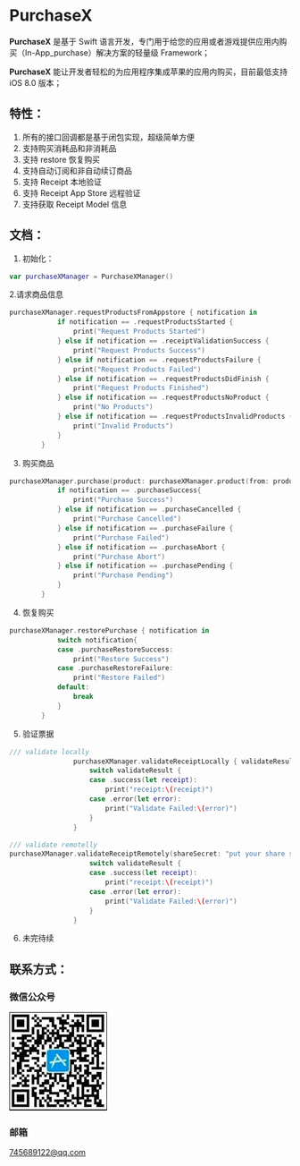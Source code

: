# PurchaseX

**PurchaseX** 是基于 Swift 语言开发，专门用于给您的应用或者游戏提供应用内购买（In-App_purchase）解决方案的轻量级 Framework；

**PurchaseX** 能让开发者轻松的为应用程序集成苹果的应用内购买，目前最低支持 iOS 8.0 版本；

## 特性：
1. 所有的接口回调都是基于闭包实现，超级简单方便
2. 支持购买消耗品和非消耗品
3. 支持 restore 恢复购买
4. 支持自动订阅和非自动续订商品
5. 支持 Receipt 本地验证
6. 支持 Receipt App Store 远程验证
7. 支持获取 Receipt Model 信息

## 文档：

1. 初始化：


```swift
var purchaseXManager = PurchaseXManager()
```


2.请求商品信息


```swift
purchaseXManager.requestProductsFromAppstore { notification in
            if notification == .requestProductsStarted {
            	print("Request Products Started")
            } else if notification == .receiptValidationSuccess {
                print("Request Products Success")
            } else if notification == .requestProductsFailure {
                print("Request Products Failed")
            } else if notification == .requestProductsDidFinish {
                print("Request Products Finished")
            } else if notification == .requestProductsNoProduct {
                print("No Products")
            } else if notification == .requestProductsInvalidProducts {
                print("Invalid Products")
            }
        }
```


3. 购买商品


```swift
purchaseXManager.purchase(product: purchaseXManager.product(from: product.productID)!) { notification in
            if notification == .purchaseSuccess{
                print("Purchase Success")
            } else if notification == .purchaseCancelled {
                print("Purchase Cancelled")
            } else if notification == .purchaseFailure {
                print("Purchase Failed")
            } else if notification == .purchaseAbort {
                print("Purchase Abort")
            } else if notification == .purchasePending {
                print("Purchase Pending")
            }
        }
```


4. 恢复购买


```swift
purchaseXManager.restorePurchase { notification in
            switch notification{
            case .purchaseRestoreSuccess:
                print("Restore Success")
            case .purchaseRestoreFailure:
                print("Restore Failed")
            default:
                break
            }
        }
```


5. 验证票据


```swift
/// validate locally
                purchaseXManager.validateReceiptLocally { validateResult in
                    switch validateResult {
                    case .success(let receipt):
                        print("receipt:\(receipt)")
                    case .error(let error):
                        print("Validate Failed:\(error)")
                    }
                }
```



```swift
/// validate remotelly
purchaseXManager.validateReceiptRemotely(shareSecret: "put your share secret key", isSandBox: true) { validateResult in
                    switch validateResult {
                    case .success(let receipt):
                        print("receipt:\(receipt)")
                    case .error(let error):
                        print("Validate Failed:\(error)")
                    }
                }
```
6. 未完待续


## 联系方式：

### 微信公众号

![image](https://github.com/ShenJieSuzhou/PurchaseX/blob/main/ContactMe/QR.png)

### 邮箱

745689122@qq.com


